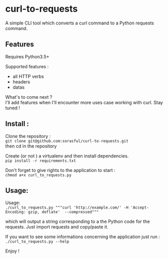 # curl-to-requests
A simple CLI tool which converts a curl command to a Python requests command.

## Features 

Requires Python3.5+

Supported features :
- all HTTP verbs
- headers
- datas

What's to come next ?  
I'll add features when I'll encounter more uses case working with curl. 
Stay tuned !

## Install : 

Clone the repository :  
`git clone git@github.com:sorasful/curl-to-requests.git`  
then cd in the repository

Create (or not ) a virtualenv and then install dependencies.  
`pip install -r requirements.txt`

Don't forget to give rights to the application to start :  
`chmod a+x curl_to_requests.py`  

## Usage:

Usage:  
`./curl_to_requests.py """curl 'http://example.com/' -H 'Accept-Encoding: gzip, deflate'  --compressed"""`

which will output a string corresponding to a the Python code for the requests. Just import requests and copy/paste it. 

If you want to see some informations concerning the application just run :  
`./curl_to_requests.py --help`


Enjoy !
